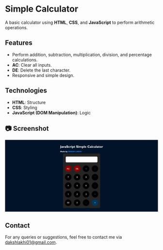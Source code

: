 # Simple Calculator  

A basic calculator using **HTML**, **CSS**, and **JavaScript** to perform arithmetic operations.  

## Features  
- Perform addition, subtraction, multiplication, division, and percentage calculations.  
- **AC**: Clear all inputs.  
- **DE**: Delete the last character.  
- Responsive and simple design.  

## Technologies  
- **HTML**: Structure  
- **CSS**: Styling  
- **JavaScript (DOM Manipulation)**: Logic 

## 📷 Screenshot

![Simple Calculator Screenshot](screenshot.png)  

## Contact
For any queries or suggestions, feel free to contact me via [dakshlakhi01@gmail.com](mailto:dakshlakhi01@gmail.com).